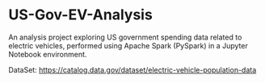 # US-Gov-EV-Analysis
An analysis project exploring US government spending data related to electric vehicles, performed using Apache Spark (PySpark) in a Jupyter Notebook environment.


DataSet: https://catalog.data.gov/dataset/electric-vehicle-population-data
